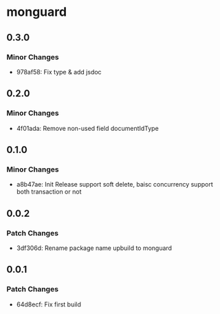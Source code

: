 # monguard

## 0.3.0

### Minor Changes

- 978af58: Fix type & add jsdoc

## 0.2.0

### Minor Changes

- 4f01ada: Remove non-used field documentIdType

## 0.1.0

### Minor Changes

- a8b47ae: Init Release support soft delete, baisc concurrency support both transaction or not

## 0.0.2

### Patch Changes

- 3df306d: Rename package name upbuild to monguard

## 0.0.1

### Patch Changes

- 64d8ecf: Fix first build
